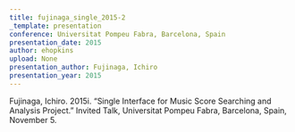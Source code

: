 ```yaml
---
title: fujinaga_single_2015-2
_template: presentation
conference: Universitat Pompeu Fabra, Barcelona, Spain
presentation_date: 2015
author: ehopkins
upload: None
presentation_author: Fujinaga, Ichiro
presentation_year: 2015
---
```

Fujinaga, Ichiro. 2015i. “Single Interface for Music Score Searching and Analysis Project.” Invited Talk, Universitat Pompeu Fabra, Barcelona, Spain, November 5.
